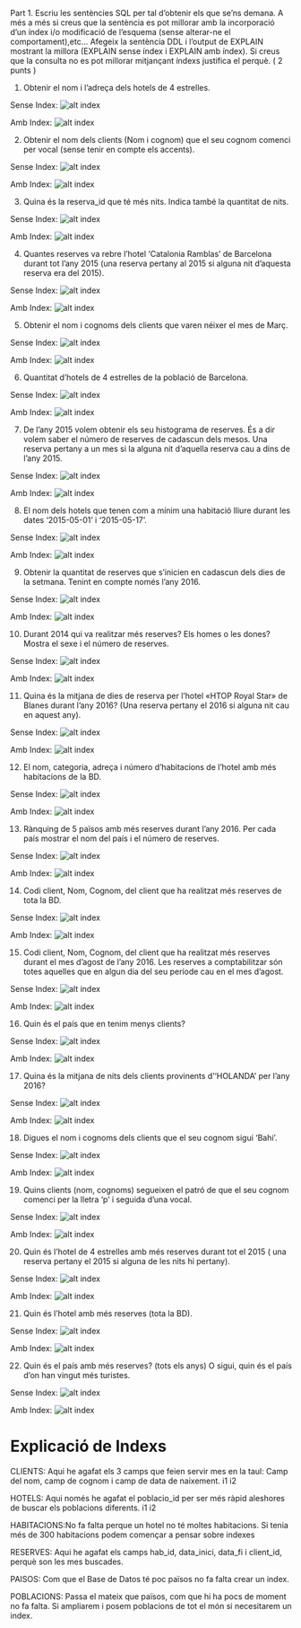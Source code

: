 Part 1. Escriu les sentències SQL per tal d’obtenir els que se’ns demana. A més a més si creus que la sentència es pot millorar amb la incorporació d’un índex i/o modificació de l’esquema (sense alterar-ne el comportament),etc... Afegeix la sentència DDL i l’output de EXPLAIN mostrant la millora (EXPLAIN sense índex i EXPLAIN amb índex). Si creus que la consulta no es pot millorar mitjançant índexs justifica el perquè. ( 2 punts )

1.	Obtenir el nom i l’adreça dels hotels de 4 estrelles.

Sense Index:
![alt index](https://github.com/nic1551/Benchmarking_i_optimitzacio/blob/master/Capturas_sin_index/1.png)

Amb Index:
![alt index](https://github.com/nic1551/Benchmarking_i_optimitzacio/blob/master/Capturas_con_index/1.png)

2.	Obtenir el nom dels clients (Nom i cognom) que el seu cognom comenci per vocal (sense tenir en compte els accents).

Sense Index:
![alt index](https://github.com/nic1551/Benchmarking_i_optimitzacio/blob/master/Capturas_sin_index/2.png)

Amb Index:
![alt index](https://github.com/nic1551/Benchmarking_i_optimitzacio/blob/master/Capturas_con_index/2.png)

3.	Quina és la reserva_id que té més nits. Indica també la quantitat de nits.

Sense Index:
![alt index](https://github.com/nic1551/Benchmarking_i_optimitzacio/blob/master/Capturas_sin_index/3.png)

Amb Index:
![alt index](https://github.com/nic1551/Benchmarking_i_optimitzacio/blob/master/Capturas_con_index/3.png)

4.	Quantes reserves va rebre l’hotel ‘Catalonia Ramblas’ de Barcelona durant tot  l’any 2015 (una reserva pertany al 2015 si alguna nit d’aquesta reserva era del 2015).

Sense Index:
![alt index](https://github.com/nic1551/Benchmarking_i_optimitzacio/blob/master/Capturas_sin_index/4.png)

Amb Index:
![alt index](https://github.com/nic1551/Benchmarking_i_optimitzacio/blob/master/Capturas_con_index/4.png)

5.	Obtenir el nom i cognoms dels clients que varen néixer el mes de Març.

Sense Index:
![alt index](https://github.com/nic1551/Benchmarking_i_optimitzacio/blob/master/Capturas_sin_index/5.png)

Amb Index:
![alt index](https://github.com/nic1551/Benchmarking_i_optimitzacio/blob/master/Capturas_con_index/5.png)

6.	Quantitat d’hotels de 4 estrelles de la població de Barcelona.

Sense Index:
![alt index](https://github.com/nic1551/Benchmarking_i_optimitzacio/blob/master/Capturas_sin_index/6.png)

Amb Index:
![alt index](https://github.com/nic1551/Benchmarking_i_optimitzacio/blob/master/Capturas_con_index/6.png)

7.	De l’any 2015 volem obtenir els seu histograma de reserves. És a dir volem saber el número de reserves de cadascun dels mesos. Una reserva pertany a un mes si la alguna nit d’aquella reserva cau a dins de l’any 2015.

Sense Index:
![alt index](https://github.com/nic1551/Benchmarking_i_optimitzacio/blob/master/Capturas_sin_index/7.png)

Amb Index:
![alt index](https://github.com/nic1551/Benchmarking_i_optimitzacio/blob/master/Capturas_con_index/7.png)

8.	El nom dels hotels que tenen com a mínim una habitació lliure durant les dates ‘2015-05-01’ i ‘2015-05-17’.

Sense Index:
![alt index](https://github.com/nic1551/Benchmarking_i_optimitzacio/blob/master/Capturas_sin_index/8.png)

Amb Index:
![alt index](https://github.com/nic1551/Benchmarking_i_optimitzacio/blob/master/Capturas_con_index/8.png)

9.	Obtenir la quantitat de reserves que s’inicien en cadascun dels dies de la setmana. Tenint en compte només l’any 2016.

Sense Index:
![alt index](https://github.com/nic1551/Benchmarking_i_optimitzacio/blob/master/Capturas_sin_index/9.png)

Amb Index:
![alt index](https://github.com/nic1551/Benchmarking_i_optimitzacio/blob/master/Capturas_con_index/9.png)

10.	Durant 2014 qui va realitzar més reserves? Els homes o les dones? Mostra el sexe i el número de reserves.

Sense Index:
![alt index](https://github.com/nic1551/Benchmarking_i_optimitzacio/blob/master/Capturas_sin_index/10.png)


Amb Index:
![alt index](https://github.com/nic1551/Benchmarking_i_optimitzacio/blob/master/Capturas_con_index/10.png)

11.	Quina és la mitjana de dies de reserva per l’hotel «HTOP Royal Star» de Blanes durant l’any 2016? (Una reserva pertany el 2016 si alguna nit cau en aquest any).

Sense Index:
![alt index](https://github.com/nic1551/Benchmarking_i_optimitzacio/blob/master/Capturas_sin_index/11.png)

Amb Index:
![alt index](https://github.com/nic1551/Benchmarking_i_optimitzacio/blob/master/Capturas_con_index/11.png)

12.	El nom, categoria, adreça i número d’habitacions de l’hotel amb més habitacions de la BD.

Sense Index:
![alt index](https://github.com/nic1551/Benchmarking_i_optimitzacio/blob/master/Capturas_sin_index/12.png)

Amb Index:
![alt index](https://github.com/nic1551/Benchmarking_i_optimitzacio/blob/master/Capturas_con_index/12.png)

13.	Rànquing de 5 països amb més reserves durant l’any 2016. Per cada país mostrar el nom del país i el número de reserves.

Sense Index:
![alt index](https://github.com/nic1551/Benchmarking_i_optimitzacio/blob/master/Capturas_sin_index/13.png)

Amb Index:
![alt index](https://github.com/nic1551/Benchmarking_i_optimitzacio/blob/master/Capturas_con_index/13.png)

14.	Codi client, Nom, Cognom, del client que ha realitzat més reserves de tota la BD.

Sense Index:
![alt index](https://github.com/nic1551/Benchmarking_i_optimitzacio/blob/master/Capturas_sin_index/14.png)

Amb Index:
![alt index](https://github.com/nic1551/Benchmarking_i_optimitzacio/blob/master/Capturas_con_index/14.png)

15.	Codi client, Nom, Cognom, del client que ha realitzat més reserves durant el mes d’agost de l’any 2016. Les reserves a comptabilitzar són totes aquelles que en algun dia del seu període cau en el mes d’agost.

Sense Index:
![alt index](https://github.com/nic1551/Benchmarking_i_optimitzacio/blob/master/Capturas_sin_index/15.png)

Amb Index:
![alt index](https://github.com/nic1551/Benchmarking_i_optimitzacio/blob/master/Capturas_con_index/15.png)

16.	Quin és el país que en tenim menys clients?

Sense Index:
![alt index](https://github.com/nic1551/Benchmarking_i_optimitzacio/blob/master/Capturas_sin_index/16.png)

Amb Index:
![alt index](https://github.com/nic1551/Benchmarking_i_optimitzacio/blob/master/Capturas_con_index/16.png)

17.	Quina és la mitjana de nits dels clients provinents d’‘HOLANDA’ per l’any 2016?

Sense Index:
![alt index](https://github.com/nic1551/Benchmarking_i_optimitzacio/blob/master/Capturas_sin_index/17.png)

Amb Index:
![alt index](https://github.com/nic1551/Benchmarking_i_optimitzacio/blob/master/Capturas_con_index/17.png)

18.	Digues el nom i cognoms dels clients que el seu cognom sigui ‘Bahi’.

Sense Index:
![alt index](https://github.com/nic1551/Benchmarking_i_optimitzacio/blob/master/Capturas_sin_index/18.png)

Amb Index:
![alt index](https://github.com/nic1551/Benchmarking_i_optimitzacio/blob/master/Capturas_con_index/18.png)

19.	Quins clients (nom, cognoms) segueixen el patró de que el seu cognom comenci per la lletra ‘p’  i seguida d’una vocal.

Sense Index:
![alt index](https://github.com/nic1551/Benchmarking_i_optimitzacio/blob/master/Capturas_sin_index/19.png)

Amb Index:
![alt index](https://github.com/nic1551/Benchmarking_i_optimitzacio/blob/master/Capturas_con_index/19.png)

20.	Quin és l’hotel de 4 estrelles amb més reserves durant tot el 2015 ( una reserva pertany el 2015 si alguna de les nits hi pertany).

Sense Index:
![alt index](https://github.com/nic1551/Benchmarking_i_optimitzacio/blob/master/Capturas_sin_index/20.png)

Amb Index:
![alt index](https://github.com/nic1551/Benchmarking_i_optimitzacio/blob/master/Capturas_con_index/20.png)

21.	Quin és l’hotel amb més reserves (tota la BD).

Sense Index:
![alt index](https://github.com/nic1551/Benchmarking_i_optimitzacio/blob/master/Capturas_sin_index/21.png)

Amb Index:
![alt index](https://github.com/nic1551/Benchmarking_i_optimitzacio/blob/master/Capturas_con_index/21.png)

22.	Quin és el país amb més reserves? (tots els anys) O sigui, quin és el país d’on han vingut més turistes.

Sense Index:
![alt index](https://github.com/nic1551/Benchmarking_i_optimitzacio/blob/master/Capturas_sin_index/22.png)

Amb Index:
![alt index](https://github.com/nic1551/Benchmarking_i_optimitzacio/blob/master/Capturas_con_index/22.png)


# Explicació de Indexs

CLIENTS: Aqui he agafat els 3 camps que feien servir mes en la taul: Camp del nom, camp de cognom i camp de data de naixement.
i1
i2

HOTELS: Aqui només he agafat el poblacio_id per ser més ràpid aleshores de buscar els poblacions diferents.
i1
i2

HABITACIONS:No fa falta perque un hotel no té moltes habitacions. Si tenia més de 300 habitacions podem començar a pensar sobre indexes

RESERVES: Aqui he agafat els camps hab_id, data_inici, data_fi i client_id, perquè son les mes buscades.


PAISOS: Com que el Base de Datos té poc països no fa falta crear un index.

POBLACIONS: Passa el mateix que països, com que hi ha pocs de moment no fa falta. Si ampliarem i posem poblacions de tot el món si necesitarem un index.

